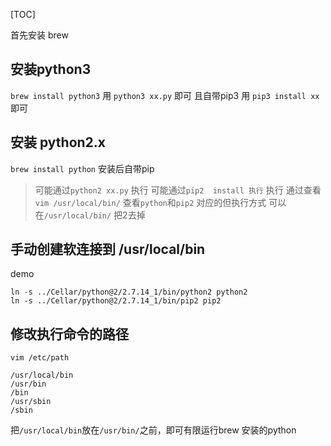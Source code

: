 [TOC]

首先安装 brew

## 安装python3
`brew install python3`
用 `python3 xx.py` 即可
且自带pip3  用 `pip3 install xx` 即可

## 安装 python2.x
`brew install python`
安装后自带pip

>可能通过`python2 xx.py` 执行
>可能通过`pip2  install 执行` 执行
通过查看 ` vim /usr/local/bin/` 查看`python`和`pip2` 对应的但执行方式
>可以在`/usr/local/bin/` 把2去掉

## 手动创建软连接到 /usr/local/bin
demo 
```
ln -s ../Cellar/python@2/2.7.14_1/bin/python2 python2    
ln -s ../Cellar/python@2/2.7.14_1/bin/pip2 pip2
```

## 修改执行命令的路径
`vim /etc/path`
```
/usr/local/bin
/usr/bin
/bin
/usr/sbin
/sbin
```
把`/usr/local/bin`放在`/usr/bin/`之前，即可有限运行brew 安装的python



